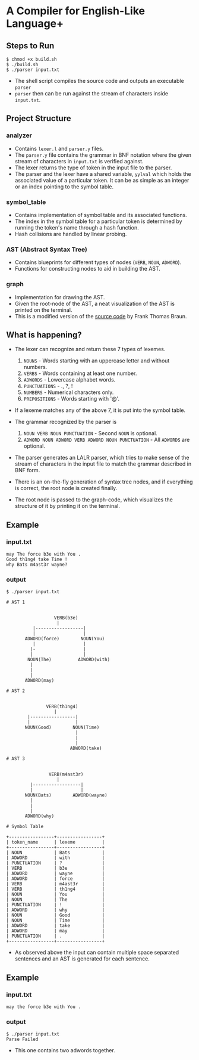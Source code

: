 # A Compiler for English-Like Language+

## Steps to Run

```
$ chmod +x build.sh
$ ./build.sh
$ ./parser input.txt
```

- The shell script compiles the source code and outputs an executable `parser`
- `parser` then can be run against the stream of characters inside `input.txt`.

## Project Structure

### analyzer

- Contains `lexer.l` and `parser.y` files.
- The `parser.y` file contains the grammar in BNF notation where the given stream of characters in `input.txt` is verified against.
- The lexer returns the type of token in the input file to the parser.
- The parser and the lexer have a shared variable, `yylval` which holds the associated value of a particular token. It can be as simple as an integer or an index pointing to the symbol table.

### symbol_table

- Contains implementation of symbol table and its associated functions.
- The index in the symbol table for a particular token is determined by running the token's name through a hash function.
- Hash collisions are handled by linear probing.

### AST (Abstract Syntax Tree)

- Contains blueprints for different types of nodes (`VERB`, `NOUN`, `ADWORD`).
- Functions for constructing nodes to aid in building the AST.

### graph

- Implementation for drawing the AST.
- Given the root-node of the AST, a neat visualization of the AST is printed on the terminal.
- This is a modified version of the [source code](https://www.epaperpress.com/lexandyacc/calcg.html) by Frank Thomas Braun.

## What is happening?

- The lexer can recognize and return these 7 types of lexemes.
  1. `NOUNS` - Words starting with an uppercase letter and without numbers.
  2. `VERBS` - Words containing at least one number.
  3. `ADWORDS` - Lowercase alphabet words.
  4. `PUNCTUATIONS` - ., ?, !
  5. `NUMBERS` - Numerical characters only.
  6. `PREPOSITIONS` - Words starting with '@'.

- If a lexeme matches any of the above 7, it is put into the symbol table.

- The grammar recognized by the parser is 
  1. `NOUN VERB NOUN PUNCTUATION` - Second `NOUN` is optional.
  2. `ADWORD NOUN ADWORD VERB ADWORD NOUN PUNCTUATION` - All `ADWORDS` are optional.

- The parser generates an LALR parser, which tries to make sense of the stream of characters in the input file to match the grammar described in BNF form.

- There is an on-the-fly generation of syntax tree nodes, and if everything is correct, the root node is created finally.

- The root node is passed to the graph-code, which visualizes the structure of it by printing it on the terminal.

## Example

### input.txt

```
may The force b3e with You .
Good th1ng4 take Time !
why Bats m4ast3r wayne?
```

### output

```
$ ./parser input.txt

# AST 1


                  VERB(b3e)
                   |
          |------------------|
          |                  |
       ADWORD(force)        NOUN(You)
          |                  |
         |-                  |
         |                   |
        NOUN(The)          ADWORD(with)
         |
         |
         |
       ADWORD(may)

# AST 2


               VERB(th1ng4)
                  |
        |-----------------|
        |                 |
       NOUN(Good)        NOUN(Time)
                          |
                          |
                          |
                        ADWORD(take)

# AST 3


                VERB(m4ast3r)
                   |
         |------------------|
         |                  |
       NOUN(Bats)        ADWORD(wayne)
         |
         |
         |
       ADWORD(why)

# Symbol Table

+-----------------+-----------------+
| token_name      | lexeme          |
+-----------------+-----------------+
| NOUN            | Bats            |
| ADWORD          | with            |
| PUNCTUATION     | ?               |
| VERB            | b3e             |
| ADWORD          | wayne           |
| ADWORD          | force           |
| VERB            | m4ast3r         |
| VERB            | th1ng4          |
| NOUN            | You             |
| NOUN            | The             |
| PUNCTUATION     | !               |
| ADWORD          | why             |
| NOUN            | Good            |
| NOUN            | Time            |
| ADWORD          | take            |
| ADWORD          | may             |
| PUNCTUATION     | .               |
+-----------------+-----------------+
```

- As observed above the input can contain multiple space separated sentences and an AST is generated for each sentence.

## Example

### input.txt

```
may the force b3e with You .
```

### output

```
$ ./parser input.txt
Parse Failed
```

- This one contains two adwords together.